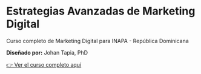# Estrategias Avanzadas de Marketing Digital

Curso completo de Marketing Digital para INAPA - República Dominicana

**Diseñado por:** Johan Tapia, PhD

[👉 Ver el curso completo aquí](./index.html)
